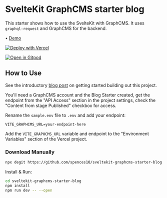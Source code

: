 # SvelteKit GraphCMS starter blog

This starter shows how to use the SvelteKit with GraphCMS. It uses
`graphql-request` and GraphCMS for the backend.

• [Demo](https://sveltekit-graphcms-starter-blog.vercel.app/)

[![Deploy with Vercel](https://vercel.com/button)](https://vercel.com/import/project?template=https://github.com/spences10/sveltekit-graphcms-starter-blog/tree/main)

[![Open in Gitpod](https://gitpod.io/button/open-in-gitpod.svg)](https://gitpod.io/#/https://github.com/spences10/sveltekit-graphcms-starter-blog)

## How to Use

See the introductory [blog post] on getting started building out this
project.

You'll need a GraphCMS account and the Blog Starter created, get the
endpoint from the "API Access" section in the project settings, check
the "Content from stage Published" checkbox for access.

Rename the `sample.env` file to `.env` and add your endpoint:

```text
VITE_GRAPHCMS_URL=your-endpoint-here
```

Add the `VITE_GRAPHCMS_URL` variable and endpoint to the "Environment
Variables" section of the Vercel project.

### Download Manually

```bash
npx degit https://github.com/spences10/sveltekit-graphcms-starter-blog sveltekit-graphcms-starter-blog
```

Install & Run:

```bash
cd sveltekit-graphcms-starter-blog
npm install
npm run dev -- --open
```

<!-- Links -->

[blog post]: ./
